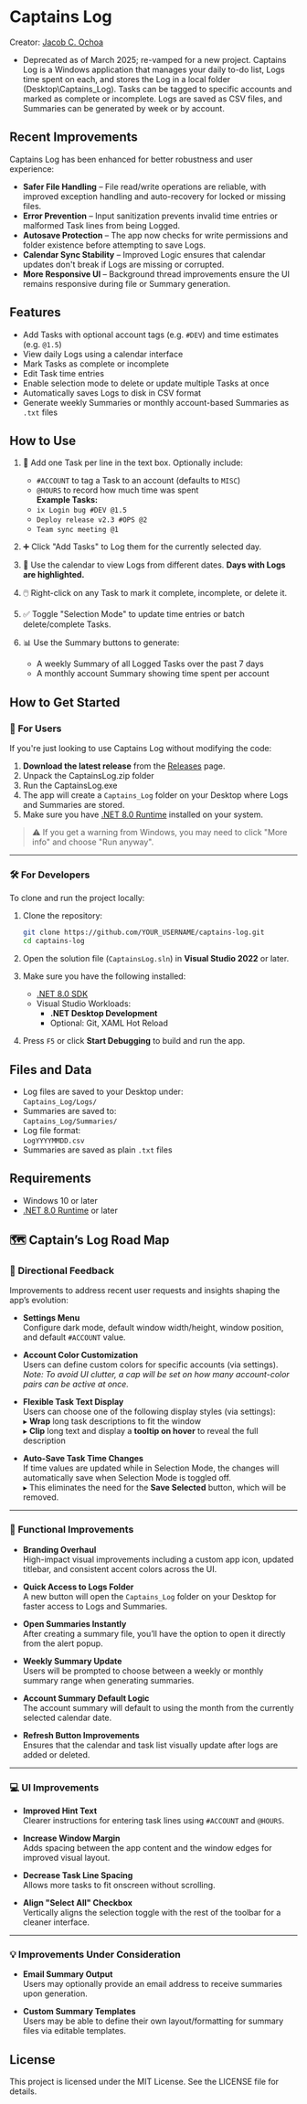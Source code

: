 # Captains Log
Creator: [Jacob C. Ochoa](https://github.com/OchoNet)


* Deprecated as of March 2025; re-vamped for a new project.
Captains Log is a Windows application that manages your daily to-do list, Logs time spent on each, and stores the Log in a local folder (Desktop\Captains_Log).
Tasks can be tagged to specific accounts and marked as complete or incomplete. Logs are saved as CSV files, and Summaries can be generated by week or by account.

## Recent Improvements

Captains Log has been enhanced for better robustness and user experience:

- **Safer File Handling** – File read/write operations are reliable, with improved exception handling and auto-recovery for locked or missing files.
- **Error Prevention** – Input sanitization prevents invalid time entries or malformed Task lines from being Logged.
- **Autosave Protection** – The app now checks for write permissions and folder existence before attempting to save Logs.
- **Calendar Sync Stability** – Improved Logic ensures that calendar updates don't break if Logs are missing or corrupted.
- **More Responsive UI** – Background thread improvements ensure the UI remains responsive during file or Summary generation.

## Features

- Add Tasks with optional account tags (e.g. `#DEV`) and time estimates (e.g. `@1.5`)
- View daily Logs using a calendar interface
- Mark Tasks as complete or incomplete
- Edit Task time entries
- Enable selection mode to delete or update multiple Tasks at once
- Automatically saves Logs to disk in CSV format
- Generate weekly Summaries or monthly account-based Summaries as `.txt` files

## How to Use

1. 📝 Add one Task per line in the text box. Optionally include:
   - `#ACCOUNT` to tag a Task to an account (defaults to `MISC`)
   - `@HOURS` to record how much time was spent  
   **Example Tasks:**
   - `ix Login bug #DEV @1.5`
   - `Deploy release v2.3 #OPS @2`
   - `Team sync meeting @1`

2. ➕ Click "Add Tasks" to Log them for the currently selected day.

3. 📅 Use the calendar to view Logs from different dates. **Days with Logs are highlighted.**

4. 🖱️ Right-click on any Task to mark it complete, incomplete, or delete it.

5. ✅ Toggle "Selection Mode" to update time entries or batch delete/complete Tasks.

6. 📊 Use the Summary buttons to generate:
   - A weekly Summary of all Logged Tasks over the past 7 days
   - A monthly account Summary showing time spent per account

## How to Get Started

### 👤 For Users

If you're just looking to use Captains Log without modifying the code:

1. **Download the latest release** from the [Releases](https://github.com/YOUR_USERNAME/captains-log/releases) page.
2. Unpack the CaptainsLog.zip folder
3. Run the CaptainsLog.exe 
4. The app will create a `Captains_Log` folder on your Desktop where Logs and Summaries are stored.
5. Make sure you have [.NET 8.0 Runtime](https://dotnet.microsoft.com/en-us/download/dotnet/8.0) installed on your system.

> ⚠️ If you get a warning from Windows, you may need to click "More info" and choose "Run anyway".

---

### 🛠️ For Developers

To clone and run the project locally:

1. Clone the repository:

   ```bash
   git clone https://github.com/YOUR_USERNAME/captains-log.git
   cd captains-log
   ```

2. Open the solution file (`CaptainsLog.sln`) in **Visual Studio 2022** or later.

3. Make sure you have the following installed:
   - [.NET 8.0 SDK](https://dotnet.microsoft.com/en-us/download/dotnet/8.0)
   - Visual Studio Workloads:
     - **.NET Desktop Development**
     - Optional: Git, XAML Hot Reload

4. Press `F5` or click **Start Debugging** to build and run the app.

## Files and Data

- Log files are saved to your Desktop under:  
  `Captains_Log/Logs/`
- Summaries are saved to:  
  `Captains_Log/Summaries/`
- Log file format:  
  `LogYYYYMMDD.csv`
- Summaries are saved as plain `.txt` files

## Requirements

- Windows 10 or later
- [.NET 8.0 Runtime](https://dotnet.microsoft.com/en-us/download/dotnet/8.0) or later

## 🗺️ Captain’s Log Road Map

### 🧭 Directional Feedback

Improvements to address recent user requests and insights shaping the app’s evolution:

- **Settings Menu**  
  Configure dark mode, default window width/height, window position, and default `#ACCOUNT` value.

- **Account Color Customization**  
  Users can define custom colors for specific accounts (via settings).  
  _Note: To avoid UI clutter, a cap will be set on how many account-color pairs can be active at once._

- **Flexible Task Text Display**  
  Users can choose one of the following display styles (via settings):  
  ▸ **Wrap** long task descriptions to fit the window  
  ▸ **Clip** long text and display a **tooltip on hover** to reveal the full description

- **Auto-Save Task Time Changes**  
  If time values are updated while in Selection Mode, the changes will automatically save when Selection Mode is toggled off.  
  ▸ This eliminates the need for the **Save Selected** button, which will be removed.

---

### 🔧 Functional Improvements

- **Branding Overhaul**  
  High-impact visual improvements including a custom app icon, updated titlebar, and consistent accent colors across the UI.

- **Quick Access to Logs Folder**  
  A new button will open the `Captains_Log` folder on your Desktop for faster access to Logs and Summaries.

- **Open Summaries Instantly**  
  After creating a summary file, you’ll have the option to open it directly from the alert popup.

- **Weekly Summary Update**  
  Users will be prompted to choose between a weekly or monthly summary range when generating summaries.

- **Account Summary Default Logic**  
  The account summary will default to using the month from the currently selected calendar date.

- **Refresh Button Improvements**  
  Ensures that the calendar and task list visually update after logs are added or deleted.

---

### 💻 UI Improvements

- **Improved Hint Text**  
  Clearer instructions for entering task lines using `#ACCOUNT` and `@HOURS`.

- **Increase Window Margin**  
  Adds spacing between the app content and the window edges for improved visual layout.

- **Decrease Task Line Spacing**  
  Allows more tasks to fit onscreen without scrolling.

- **Align "Select All" Checkbox**  
  Vertically aligns the selection toggle with the rest of the toolbar for a cleaner interface.

---

### 💡 Improvements Under Consideration

- **Email Summary Output**  
  Users may optionally provide an email address to receive summaries upon generation.

- **Custom Summary Templates**  
  Users may be able to define their own layout/formatting for summary files via editable templates.

## License

This project is licensed under the MIT License. See the LICENSE file for details.
